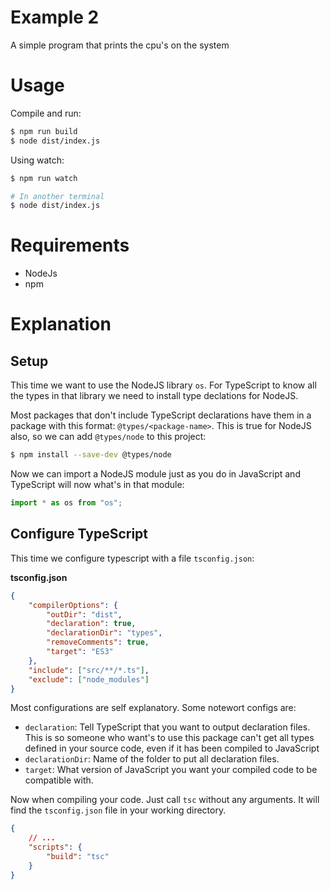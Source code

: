 # Example 2

A simple program that prints the cpu's on the system

# Usage

Compile and run:

```bash
$ npm run build
$ node dist/index.js
```

Using watch:

```bash
$ npm run watch

# In another terminal
$ node dist/index.js
```

# Requirements

-   NodeJs
-   npm

# Explanation

## Setup

This time we want to use the NodeJS library `os`. For TypeScript to know all the types in that library we need to install type declations for NodeJS.

Most packages that don't include TypeScript declarations have them in a package with this format: `@types/<package-name>`. This is true for NodeJS also, so we can add `@types/node` to this project:

```bash
$ npm install --save-dev @types/node
```

Now we can import a NodeJS module just as you do in JavaScript and TypeScript will now what's in that module:

```ts
import * as os from "os";
```

## Configure TypeScript

This time we configure typescript with a file `tsconfig.json`:

**tsconfig.json**

```json
{
    "compilerOptions": {
        "outDir": "dist",
        "declaration": true,
        "declarationDir": "types",
        "removeComments": true,
        "target": "ES3"
    },
    "include": ["src/**/*.ts"],
    "exclude": ["node_modules"]
}
```

Most configurations are self explanatory. Some notewort configs are:

-   `declaration`: Tell TypeScript that you want to output declaration files. This is so someone who want's to use this package can't get all types defined in your source code, even if it has been compiled to JavaScript
-   `declarationDir`: Name of the folder to put all declaration files.
-   `target`: What version of JavaScript you want your compiled code to be compatible with.

Now when compiling your code. Just call `tsc` without any arguments. It will find the `tsconfig.json` file in your working directory.

```json
{
    // ...
    "scripts": {
        "build": "tsc"
    }
}
```
